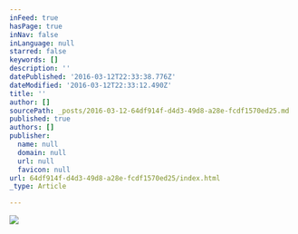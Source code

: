 ```yaml
---
inFeed: true
hasPage: true
inNav: false
inLanguage: null
starred: false
keywords: []
description: ''
datePublished: '2016-03-12T22:33:38.776Z'
dateModified: '2016-03-12T22:33:12.490Z'
title: ''
author: []
sourcePath: _posts/2016-03-12-64df914f-d4d3-49d8-a28e-fcdf1570ed25.md
published: true
authors: []
publisher:
  name: null
  domain: null
  url: null
  favicon: null
url: 64df914f-d4d3-49d8-a28e-fcdf1570ed25/index.html
_type: Article

---
```

![](https://the-grid-user-content.s3-us-west-2.amazonaws.com/5708383f-c835-406f-a157-bfac32dace2b.jpg)